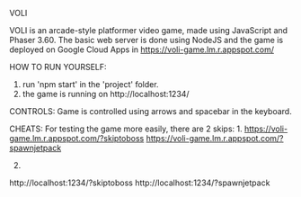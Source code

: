 VOLI

VOLI is an arcade-style platformer video game, made using JavaScript and Phaser 3.60.
The basic web server is done using NodeJS and the game is deployed on Google Cloud Apps
in https://voli-game.lm.r.appspot.com/


HOW TO RUN YOURSELF:
1. run 'npm start' in the 'project' folder.
2. the game is running on http://localhost:1234/

CONTROLS:
Game is controlled using arrows and spacebar in the keyboard.

CHEATS:
For testing the game more easily, there are 2 skips:
1. 
https://voli-game.lm.r.appspot.com/?skiptoboss
https://voli-game.lm.r.appspot.com/?spawnjetpack

2. 
http://localhost:1234/?skiptoboss
http://localhost:1234/?spawnjetpack
